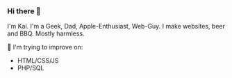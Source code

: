 ### Hi there 👋

I'm Kai. I'm a Geek, Dad, Apple-Enthusiast, Web-Guy. I make websites, beer and BBQ. Mostly harmless. 


🌱 I'm trying to improve on:
  - HTML/CSS/JS
  - PHP/SQL 
